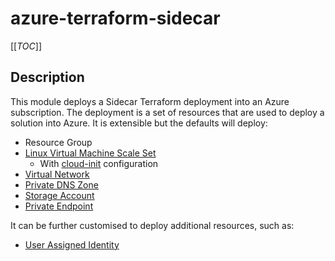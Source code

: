 # azure-terraform-sidecar

[[_TOC_]]

## Description
This module deploys a Sidecar Terraform deployment into an Azure subscription. The deployment is a set of resources that are used to deploy a solution into Azure. It is extensible but the defaults will deploy:
- Resource Group
- [Linux Virtual Machine Scale Set](./modules/linux_virtual_machine_scale_set)
  - With [cloud-init](./cloud-init) configuration
- [Virtual Network](./modules/virtual_network)
- [Private DNS Zone](./modules/private_dns_zone)
- [Storage Account](./modules/storage_account)
- [Private Endpoint](./modules/private_endpoint)

It can be further customised to deploy additional resources, such as:
- [User Assigned Identity](./modules/user_assigned_identity)